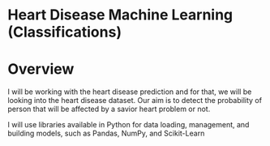 # Heart Disease Machine Learning (Classifications)

# Overview
I will be working with the heart disease prediction and for that, we will be looking into the heart disease dataset. Our aim is to detect the probability of person that will be affected by a savior heart problem or not.

I will use libraries available in Python for data loading, management, and building models, such as Pandas, NumPy, and Scikit-Learn
